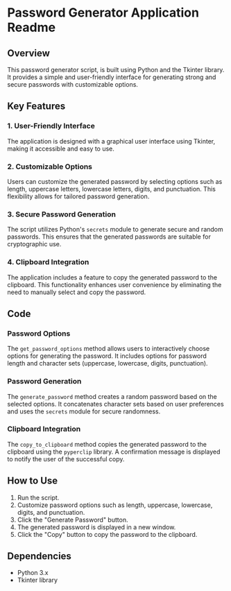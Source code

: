 # Password Generator Application Readme

## Overview

This password generator script, is built using Python and the Tkinter library. It provides a simple and user-friendly interface for generating strong and secure passwords with customizable options.

## Key Features

### 1. User-Friendly Interface

The application is designed with a graphical user interface using Tkinter, making it accessible and easy to use.

### 2. Customizable Options

Users can customize the generated password by selecting options such as length, uppercase letters, lowercase letters, digits, and punctuation. This flexibility allows for tailored password generation.

### 3. Secure Password Generation

The script utilizes Python's `secrets` module to generate secure and random passwords. This ensures that the generated passwords are suitable for cryptographic use.

### 4. Clipboard Integration

The application includes a feature to copy the generated password to the clipboard. This functionality enhances user convenience by eliminating the need to manually select and copy the password.

## Code

### Password Options

The `get_password_options` method allows users to interactively choose options for generating the password. It includes options for password length and character sets (uppercase, lowercase, digits, punctuation).

### Password Generation

The `generate_password` method creates a random password based on the selected options. It concatenates character sets based on user preferences and uses the `secrets` module for secure randomness.

### Clipboard Integration

The `copy_to_clipboard` method copies the generated password to the clipboard using the `pyperclip` library. A confirmation message is displayed to notify the user of the successful copy.

## How to Use

1. Run the script.
2. Customize password options such as length, uppercase, lowercase, digits, and punctuation.
3. Click the "Generate Password" button.
4. The generated password is displayed in a new window.
5. Click the "Copy" button to copy the password to the clipboard.

## Dependencies

- Python 3.x
- Tkinter library
